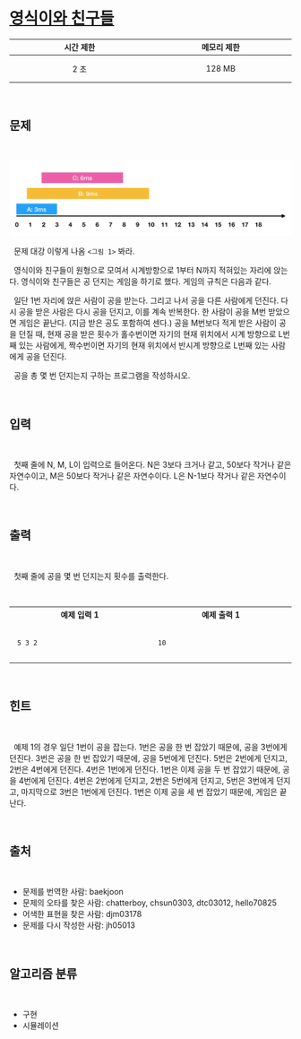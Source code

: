 # [영식이와 친구들](https://www.acmicpc.net/problem/1592)

<center>

| 시간 제한 | 메모리 제한 |
| :-------: | :---------: |
|   2 초    |   128 MB    |

</center>
<br />

## 문제

<br />

<center>

![그림1](./asset/1.png)

</center>

&nbsp; 문제 대강 이렇게 나옴 `<그림 1>` 봐라.

&nbsp; 영식이와 친구들이 원형으로 모여서 시계방향으로 1부터 N까지 적혀있는 자리에 앉는다. 영식이와 친구들은 공 던지는 게임을 하기로 했다. 게임의 규칙은 다음과 같다.

&nbsp; 일단 1번 자리에 앉은 사람이 공을 받는다. 그리고 나서 공을 다른 사람에게 던진다. 다시 공을 받은 사람은 다시 공을 던지고, 이를 계속 반복한다. 한 사람이 공을 M번 받았으면 게임은 끝난다. (지금 받은 공도 포함하여 센다.) 공을 M번보다 적게 받은 사람이 공을 던질 때, 현재 공을 받은 횟수가 홀수번이면 자기의 현재 위치에서 시계 방향으로 L번째 있는 사람에게, 짝수번이면 자기의 현재 위치에서 반시계 방향으로 L번째 있는 사람에게 공을 던진다.

&nbsp; 공을 총 몇 번 던지는지 구하는 프로그램을 작성하시오.

<br />

## 입력

<br />

&nbsp; 첫째 줄에 N, M, L이 입력으로 들어온다. N은 3보다 크거나 같고, 50보다 작거나 같은 자연수이고, M은 50보다 작거나 같은 자연수이다. L은 N-1보다 작거나 같은 자연수이다.

<br />

## 출력

<br />

&nbsp; 첫째 줄에 공을 몇 번 던지는지 횟수를 출력한다.

<br />
<center>
<style>th {width: 30vw; text-align: center;} td {padding: 1em;}</style>
<table><tr><th>예제 입력 1</th><th>예제 출력 1</th></tr><tr><td><div>

```
5 3 2
```

</div></td><td>

```
10
```

</td></tr></table>
</center>
<br />

## 힌트

<br />

&nbsp; 예제 1의 경우 일단 1번이 공을 잡는다. 1번은 공을 한 번 잡았기 때문에, 공을 3번에게 던진다. 3번은 공을 한 번 잡았기 때문에, 공을 5번에게 던진다. 5번은 2번에게 던지고, 2번은 4번에게 던진다. 4번은 1번에게 던진다. 1번은 이제 공을 두 번 잡았기 때문에, 공을 4번에게 던진다. 4번은 2번에게 던지고, 2번은 5번에게 던지고, 5번은 3번에게 던지고, 마지막으로 3번은 1번에게 던진다. 1번은 이제 공을 세 번 잡았기 때문에, 게임은 끝난다.

<br />

## 출처

<br />

- 문제를 번역한 사람: baekjoon
- 문제의 오타를 찾은 사람: chatterboy, chsun0303, dtc03012, hello70825
- 어색한 표현을 찾은 사람: djm03178
- 문제를 다시 작성한 사람: jh05013

<br />

## 알고리즘 분류

<br />

- 구현
- 시뮬레이션
